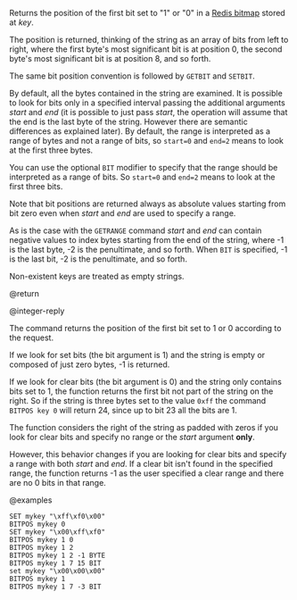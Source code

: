 Returns the position of the first bit set to "1" or "0" in a [Redis bitmap](/docs/data-types/bitmaps) stored at _key_.

The position is returned, thinking of the string as an array of bits from left to right, where the first byte's most significant bit is at position 0, the second byte's most significant bit is at position 8, and so forth.

The same bit position convention is followed by `GETBIT` and `SETBIT`.

By default, all the bytes contained in the string are examined.
It is possible to look for bits only in a specified interval passing the additional arguments _start_ and _end_ (it is possible to just pass _start_, the operation will assume that the end is the last byte of the string. However there are semantic differences as explained later).
By default, the range is interpreted as a range of bytes and not a range of bits, so `start=0` and `end=2` means to look at the first three bytes.

You can use the optional `BIT` modifier to specify that the range should be interpreted as a range of bits.
So `start=0` and `end=2` means to look at the first three bits.

Note that bit positions are returned always as absolute values starting from bit zero even when _start_ and _end_ are used to specify a range.

As is the case with the `GETRANGE` command _start_ and _end_ can contain negative values to index bytes starting from the end of the string, where -1 is the last byte, -2 is the penultimate, and so forth.
When `BIT` is specified, -1 is the last bit, -2 is the penultimate, and so forth.

Non-existent keys are treated as empty strings.

@return

@integer-reply

The command returns the position of the first bit set to 1 or 0 according to the request.

If we look for set bits (the bit argument is 1) and the string is empty or composed of just zero bytes, -1 is returned.

If we look for clear bits (the bit argument is 0) and the string only contains bits set to 1, the function returns the first bit not part of the string on the right. So if the string is three bytes set to the value `0xff` the command `BITPOS key 0` will return 24, since up to bit 23 all the bits are 1.

The function considers the right of the string as padded with zeros if you look for clear bits and specify no range or the _start_ argument **only**.

However, this behavior changes if you are looking for clear bits and specify a range with both _start_ and _end_.
If a clear bit isn't found in the specified range, the function returns -1 as the user specified a clear range and there are no 0 bits in that range.

@examples

```cli
SET mykey "\xff\xf0\x00"
BITPOS mykey 0
SET mykey "\x00\xff\xf0"
BITPOS mykey 1 0
BITPOS mykey 1 2
BITPOS mykey 1 2 -1 BYTE
BITPOS mykey 1 7 15 BIT
set mykey "\x00\x00\x00"
BITPOS mykey 1
BITPOS mykey 1 7 -3 BIT
```
